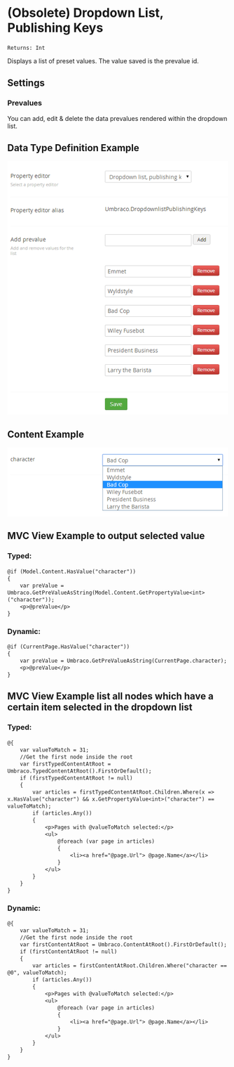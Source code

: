 # (Obsolete) Dropdown List, Publishing Keys

`Returns: Int`

Displays a list of preset values. The value saved is the prevalue id.

## Settings

### Prevalues
You can add, edit & delete the data prevalues rendered within the dropdown list.

## Data Type Definition Example

![Dropdown List Data Type Definition](images/Dropdown-List-Keys-DataType.png)

## Content Example 

![Dropdown List Content](images/Dropdown-List-Keys-Content.png)

## MVC View Example to output selected value

### Typed:

    @if (Model.Content.HasValue("character"))
    {        
        var preValue = Umbraco.GetPreValueAsString(Model.Content.GetPropertyValue<int>("character"));
        <p>@preValue</p>
    }

### Dynamic:     
                         
    @if (CurrentPage.HasValue("character"))
    {
        var preValue = Umbraco.GetPreValueAsString(CurrentPage.character);
        <p>@preValue</p>        
    }    

## MVC View Example list all nodes which have a certain item selected in the dropdown list

### Typed:

    @{
        var valueToMatch = 31;
        //Get the first node inside the root
        var firstTypedContentAtRoot = Umbraco.TypedContentAtRoot().FirstOrDefault();
        if (firstTypedContentAtRoot != null)
        {
            var articles = firstTypedContentAtRoot.Children.Where(x => x.HasValue("character") && x.GetPropertyValue<int>("character") == valueToMatch);
            if (articles.Any())
            {
                <p>Pages with @valueToMatch selected:</p>
                <ul>
                    @foreach (var page in articles)
                    {
                        <li><a href="@page.Url"> @page.Name</a></li>
                    }
                </ul>
            }
        }
    }

### Dynamic:                             

    @{
		var valueToMatch = 31;
        //Get the first node inside the root
        var firstContentAtRoot = Umbraco.ContentAtRoot().FirstOrDefault();
        if (firstContentAtRoot != null)
        {
            var articles = firstContentAtRoot.Children.Where("character == @0", valueToMatch);
            if (articles.Any())
            {
                <p>Pages with @valueToMatch selected:</p>
                <ul>
                    @foreach (var page in articles)
                    {
                        <li><a href="@page.Url"> @page.Name</a></li>
                    }                      
                </ul>
            }
        }
    }

